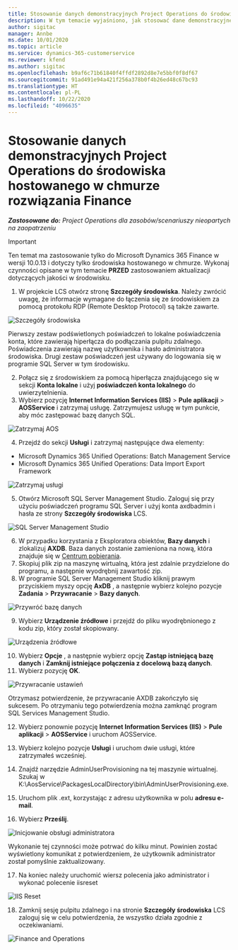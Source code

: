 ```yaml
---
title: Stosowanie danych demonstracyjnych Project Operations do środowiska hostowanego w chmurze rozwiązania Finance
description: W tym temacie wyjaśniono, jak stosować dane demonstracyjne pochodzące z Project Operations w środowisku w chmurze Dynamics 365 Finance.
author: sigitac
manager: Annbe
ms.date: 10/01/2020
ms.topic: article
ms.service: dynamics-365-customerservice
ms.reviewer: kfend
ms.author: sigitac
ms.openlocfilehash: b9af6c71b61840f4ffdf2892d8e7e5bbf0f8df67
ms.sourcegitcommit: 91ad491e94a421f256a378b0f4b26ed48c67bc93
ms.translationtype: HT
ms.contentlocale: pl-PL
ms.lasthandoff: 10/22/2020
ms.locfileid: "4096635"
---
```

# <a name="apply-project-operations-demo-data-to-a-finance-cloud-hosted-environment"></a>Stosowanie danych demonstracyjnych Project Operations do środowiska hostowanego w chmurze rozwiązania Finance

_**Zastosowane do:** Project Operations dla zasobów/scenariuszy nieopartych na zaopatrzeniu_

> [!IMPORTANT]
> Ten temat ma zastosowanie tylko do Microsoft Dynamics 365 Finance w wersji 10.0.13 i dotyczy tylko środowiska hostowanego w chmurze. Wykonaj czynności opisane w tym temacie **PRZED** zastosowaniem aktualizacji dotyczących jakości w środowisku.

1. W projekcie LCS otwórz stronę **Szczegóły środowiska**. Należy zwrócić uwagę, że informacje wymagane do łączenia się ze środowiskiem za pomocą protokołu RDP (Remote Desktop Protocol) są także zawarte.

![Szczegóły środowiska ](./media/1EnvironmentDetails.png)

Pierwszy zestaw podświetlonych poświadczeń to lokalne poświadczenia konta, które zawierają hiperłącza do podłączania pulpitu zdalnego. Poświadczenia zawierają nazwę użytkownika i hasło administratora środowiska. Drugi zestaw poświadczeń jest używany do logowania się w programie SQL Server w tym środowisku.

2. Połącz się z środowiskiem za pomocą hiperłącza znajdującego się w sekcji **Konta lokalne** i użyj **poświadczeń konta lokalnego** do uwierzytelnienia.
3. Wybierz pozycję **Internet Information Services (IIS)** > **Pule aplikacji** > **AOSService** i zatrzymaj usługę. Zatrzymujesz usługę w tym punkcie, aby móc zastępować bazę danych SQL.

![Zatrzymaj AOS](./media/2StopAOS.png)

4. Przejdź do sekcji **Usługi** i zatrzymaj następujące dwa elementy:

- Microsoft Dynamics 365 Unified Operations: Batch Management Service
- Microsoft Dynamics 365 Unified Operations: Data Import Export Framework

![Zatrzymaj usługi](./media/3StopServices.png)

5. Otwórz Microsoft SQL Server Management Studio. Zaloguj się przy użyciu poświadczeń programu SQL Server i użyj konta axdbadmin i hasła ze strony **Szczegóły środowiska** LCS.

![SQL Server Management Studio](./media/4SSMS.png)

6. W przypadku korzystania z Eksploratora obiektów, **Bazy danych** i zlokalizuj **AXDB**. Baza danych zostanie zamieniona na nową, która znajduje się w [Centrum pobierania](https://download.microsoft.com/download/1/a/3/1a314bd2-b082-4a87-abdc-1ba26c92b63d/ProjOpsDemoDataFOGARelease.zip). 
7. Skopiuj plik zip na maszynę wirtualną, która jest zdalnie przydzielone do programu, a następnie wyodrębnij zawartość zip.
8. W programie SQL Server Management Studio kliknij prawym przyciskiem myszy opcję **AxDB** , a następnie wybierz kolejno pozycje **Zadania** > **Przywracanie** > **Bazy danych**.

![Przywróć bazę danych](./media/5RestoreDatabase.png)

9. Wybierz **Urządzenie źródłowe** i przejdź do pliku wyodrębnionego z kodu zip, który został skopiowany.

![Urządzenia źródłowe](./media/6SourceDevice.png)

10. Wybierz **Opcje** , a następnie wybierz opcję **Zastąp istniejącą bazę danych** i **Zamknij istniejące połączenia z docelową bazą danych**. 
11. Wybierz pozycję **OK**.

![Przywracanie ustawień](./media/7RestoreSetting.png)

Otrzymasz potwierdzenie, że przywracanie AXDB zakończyło się sukcesem. Po otrzymaniu tego potwierdzenia można zamknąć program SQL Services Management Studio.

12. Wybierz ponownie pozycję **Internet Information Services (IIS)** > **Pule aplikacji** > **AOSService** i uruchom AOSService.
13. Wybierz kolejno pozycje **Usługi** i uruchom dwie usługi, które zatrzymałeś wcześniej.

14. Znajdź narzędzie AdminUserProvisioning na tej maszynie wirtualnej. Szukaj w K:\AosService\PackagesLocalDirectory\bin\AdminUserProvisioning.exe.
15. Uruchom plik .ext, korzystając z adresu użytkownika w polu **adresu e-mail**. 
16. Wybierz **Prześlij**.

![Inicjowanie obsługi administratora](./media/8AdminUserProvisioning.png)

Wykonanie tej czynności może potrwać do kilku minut. Powinien zostać wyświetlony komunikat z potwierdzeniem, że użytkownik administrator został pomyślnie zaktualizowany.

17. Na koniec należy uruchomić wiersz polecenia jako administrator i wykonać polecenie iisreset

![IIS Reset](./media/9IISReset.png)

18. Zamknij sesję pulpitu zdalnego i na stronie **Szczegóły środowiska** LCS zaloguj się w celu potwierdzenia, że wszystko działa zgodnie z oczekiwaniami.

![Finance and Operations](./media/10FinanceAndOperations.png)
